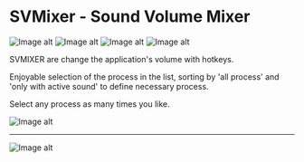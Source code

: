 # SVMixer - Sound Volume Mixer
![Image alt](https://img.shields.io/badge/platform-win--64-lightgrey) ![Image alt](https://img.shields.io/badge/ahk-1.1.33.02-green) ![Image alt](https://img.shields.io/github/last-commit/mrslv-bss/svmixer) ![Image alt](https://img.shields.io/tokei/lines/github/mrslv-bss/svmixer)

SVMIXER are change the application's volume with hotkeys. 

Enjoyable selection of the process in the list, sorting by 'all process' and 'only with active sound' to define necessary process.

Select any process as many times you like. 

![Image alt](https://img.shields.io/github/stars/mrslv-bss/svmixer?style=social)

<hr>

![Image alt](https://github.com/mrslv-bss/svmixer/blob/dev-branch/img/svmixer_main.jpg)